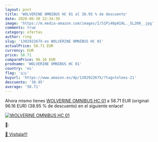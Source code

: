 ```yaml
---
layout: post
title: 'WOLVERINE OMNIBUS HC 01 al 38.95 % de descuento'
date: 2020-06-30 22:34:39
image: 'https://m.media-amazon.com/images/I/51Pi40pAIAL._SL200_.jpg'
comments: true
category: ofertas
author: ring
slug: '130292267X-es WOLVERINE OMNIBUS HC 01'
actualPrice: 58.71 EUR
currency: EUR
price: 58.71
comparePrice: 96.16 EUR
prodname: 'WOLVERINE OMNIBUS HC 01'
country: 'es'
flag: '🇪🇸'
buyurl: 'https://www.amazon.es/dp/130292267X/?tag=tolees-21'
descuento: '38.95'
average: '58.71'
---
```


Ahora mismo tienes [WOLVERINE OMNIBUS HC 01](https://www.amazon.es/dp/130292267X/?tag=tolees-21) a 58.71 EUR (original: 96.16 EUR) (38.95 %  de descuento) en el siguiente enlace!

[![WOLVERINE OMNIBUS HC 01](https://m.media-amazon.com/images/I/51Pi40pAIAL._SL200_.jpg)](https://www.amazon.es/dp/130292267X/?tag=tolees-21)

🔎:


[🛒 Visítala!!!](https://www.amazon.es/dp/130292267X/?tag=tolees-21)
